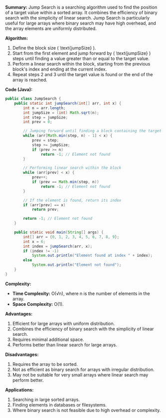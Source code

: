 

**Summary:**
Jump Search is a searching algorithm used to find the position of a target value within a sorted array. It combines the efficiency of binary search with the simplicity of linear search. Jump Search is particularly useful for large arrays where binary search may have high overhead, and the array elements are uniformly distributed.

**Algorithm:**

1. Define the block size \( \text{jumpSize} \).
2. Start from the first element and jump forward by \( \text{jumpSize} \) steps until finding a value greater than or equal to the target value.
3. Perform a linear search within the block, starting from the previous block's index and ending at the current index.
4. Repeat steps 2 and 3 until the target value is found or the end of the array is reached.

**Code (Java):**

```java
public class JumpSearch {
    public static int jumpSearch(int[] arr, int x) {
        int n = arr.length;
        int jumpSize = (int) Math.sqrt(n);
        int step = jumpSize;
        int prev = 0;

        // Jumping forward until finding a block containing the target value
        while (arr[Math.min(step, n) - 1] < x) {
            prev = step;
            step += jumpSize;
            if (prev >= n)
                return -1; // Element not found
        }

        // Performing linear search within the block
        while (arr[prev] < x) {
            prev++;
            if (prev == Math.min(step, n))
                return -1; // Element not found
        }

        // If the element is found, return its index
        if (arr[prev] == x)
            return prev;

        return -1; // Element not found
    }

    public static void main(String[] args) {
        int[] arr = {0, 1, 2, 3, 4, 5, 6, 7, 8, 9};
        int x = 6;
        int index = jumpSearch(arr, x);
        if (index != -1)
            System.out.println("Element found at index " + index);
        else
            System.out.println("Element not found");
    }
}
```

**Complexity:**
- **Time Complexity:** O(√n), where n is the number of elements in the array.
- **Space Complexity:** O(1).

**Advantages:**
1. Efficient for large arrays with uniform distribution.
2. Combines the efficiency of binary search with the simplicity of linear search.
3. Requires minimal additional space.
4. Performs better than linear search for large arrays.

**Disadvantages:**
1. Requires the array to be sorted.
2. Not as efficient as binary search for arrays with irregular distribution.
3. May not be suitable for very small arrays where linear search may perform better.

**Applications:**
1. Searching in large sorted arrays.
2. Finding elements in databases or filesystems.
3. Where binary search is not feasible due to high overhead or complexity.